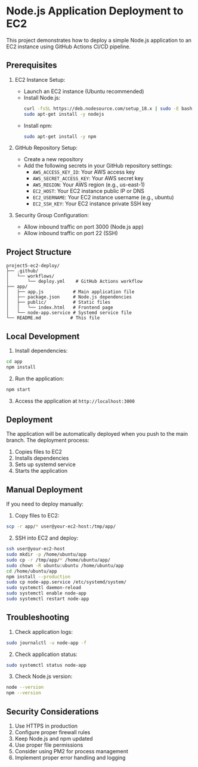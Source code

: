 # Node.js Application Deployment to EC2

This project demonstrates how to deploy a simple Node.js application to an EC2 instance using GitHub Actions CI/CD pipeline.

## Prerequisites

1. EC2 Instance Setup:
   - Launch an EC2 instance (Ubuntu recommended)
   - Install Node.js:
     ```bash
     curl -fsSL https://deb.nodesource.com/setup_18.x | sudo -E bash -
     sudo apt-get install -y nodejs
     ```
   - Install npm:
     ```bash
     sudo apt-get install -y npm
     ```

2. GitHub Repository Setup:
   - Create a new repository
   - Add the following secrets in your GitHub repository settings:
     - `AWS_ACCESS_KEY_ID`: Your AWS access key
     - `AWS_SECRET_ACCESS_KEY`: Your AWS secret key
     - `AWS_REGION`: Your AWS region (e.g., us-east-1)
     - `EC2_HOST`: Your EC2 instance public IP or DNS
     - `EC2_USERNAME`: Your EC2 instance username (e.g., ubuntu)
     - `EC2_SSH_KEY`: Your EC2 instance private SSH key

3. Security Group Configuration:
   - Allow inbound traffic on port 3000 (Node.js app)
   - Allow inbound traffic on port 22 (SSH)

## Project Structure
```
project5-ec2-deploy/
├── .github/
│   └── workflows/
│       └── deploy.yml    # GitHub Actions workflow
├── app/
│   ├── app.js           # Main application file
│   ├── package.json     # Node.js dependencies
│   ├── public/          # Static files
│   │   └── index.html   # Frontend page
│   └── node-app.service # Systemd service file
└── README.md           # This file
```

## Local Development

1. Install dependencies:
```bash
cd app
npm install
```

2. Run the application:
```bash
npm start
```

3. Access the application at `http://localhost:3000`

## Deployment

The application will be automatically deployed when you push to the main branch. The deployment process:

1. Copies files to EC2
2. Installs dependencies
3. Sets up systemd service
4. Starts the application

## Manual Deployment

If you need to deploy manually:

1. Copy files to EC2:
```bash
scp -r app/* user@your-ec2-host:/tmp/app/
```

2. SSH into EC2 and deploy:
```bash
ssh user@your-ec2-host
sudo mkdir -p /home/ubuntu/app
sudo cp -r /tmp/app/* /home/ubuntu/app/
sudo chown -R ubuntu:ubuntu /home/ubuntu/app
cd /home/ubuntu/app
npm install --production
sudo cp node-app.service /etc/systemd/system/
sudo systemctl daemon-reload
sudo systemctl enable node-app
sudo systemctl restart node-app
```

## Troubleshooting

1. Check application logs:
```bash
sudo journalctl -u node-app -f
```

2. Check application status:
```bash
sudo systemctl status node-app
```

3. Check Node.js version:
```bash
node --version
npm --version
```

## Security Considerations

1. Use HTTPS in production
2. Configure proper firewall rules
3. Keep Node.js and npm updated
4. Use proper file permissions
5. Consider using PM2 for process management
6. Implement proper error handling and logging 